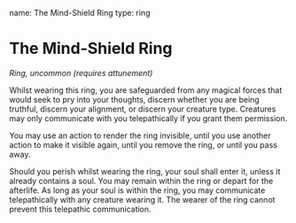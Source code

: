 name: The Mind-Shield Ring
type: ring

# The Mind-Shield Ring
_Ring, uncommon (requires attunement)_

Whilst wearing this ring, you are safeguarded from any magical forces that would seek to pry into your thoughts, discern whether you are being truthful, discern your alignment, or discern your creature type. Creatures may only communicate with you telepathically if you grant them permission.

You may use an action to render the ring invisible, until you use another action to make it visible again, until you remove the ring, or until you pass away.

Should you perish whilst wearing the ring, your soul shall enter it, unless it already contains a soul. You may remain within the ring or depart for the afterlife. As long as your soul is within the ring, you may communicate telepathically with any creature wearing it. The wearer of the ring cannot prevent this telepathic communication.
